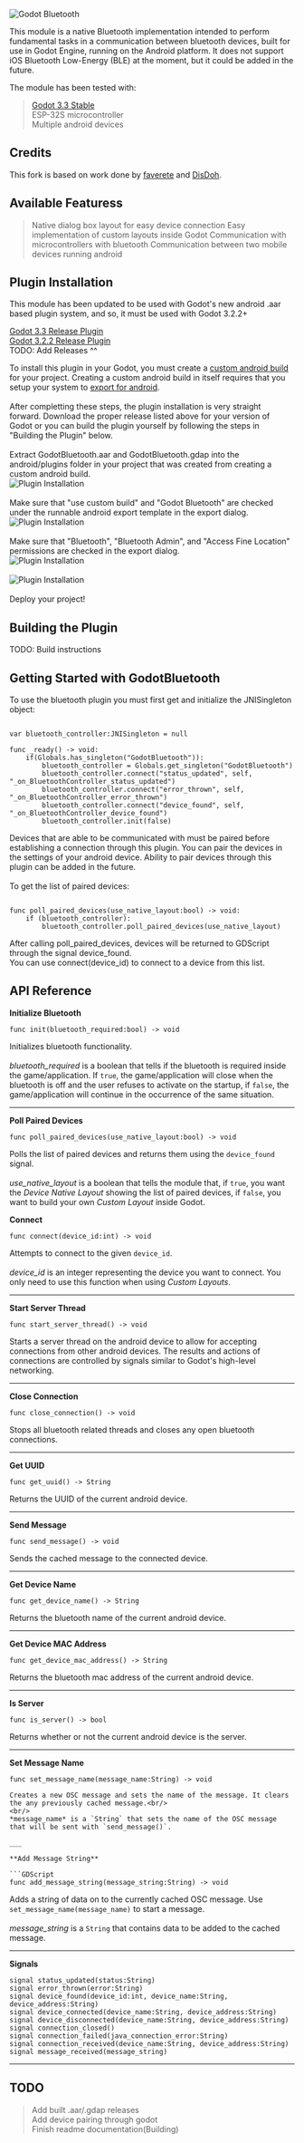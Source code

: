 ![Godot Bluetooth](/_img_/header.png?raw=true "Godot Bluetooth")

This module is a native Bluetooth implementation intended to perform fundamental tasks in a communication between bluetooth devices, built for use in Godot Engine, running on the Android platform.
It does not support iOS Bluetooth Low-Energy (BLE) at the moment, but it could be added in the future.

The module has been tested with:<br/>
> [Godot 3.3 Stable](https://github.com/godotengine/godot/releases)<br/>
> ESP-32S microcontroller<br/>
> Multiple android devices<br/>

## Credits
This fork is based on work done by [faverete](https://github.com/favarete/GodotBluetooth) and [DisDoh](https://github.com/DisDoh/GodotBluetooth).

## Available Featuress
> Native dialog box layout for easy device connection
> Easy implementation of custom layouts inside Godot 
> Communication with microcontrollers with bluetooth
> Communication between two mobile devices running android

## Plugin Installation
This module has been updated to be used with Godot's new android .aar based plugin system, and so, it must be used with Godot 3.2.2+

[Godot 3.3 Release Plugin](https://github.com/AC-Webbyninja/GodotBluetooth)<br/>
[Godot 3.2.2 Release Plugin](https://github.com/AC-Webbyninja/GodotBluetooth)<br/>
TODO: Add Releases ^^

To install this plugin in your Godot, you must create a [custom android build](https://docs.godotengine.org/en/stable/getting_started/workflow/export/android_custom_build.html#doc-android-custom-build) for your project. Creating a custom android build
in itself requires that you setup your system to [export for android](https://docs.godotengine.org/en/stable/getting_started/workflow/export/exporting_for_android.html#doc-exporting-for-android).<br/>
<br/>
After completting these steps, the plugin installation is very straight forward.
Download the proper release listed above for your version of Godot or you can build the plugin yourself by following the steps in "Building the Plugin" below.<br/>
<br/>
Extract GodotBluetooth.aar and GodotBluetooth.gdap into the android/plugins folder in your project that was created from creating a custom android build.<br/>
![Plugin Installation](/_img_/plugin_installation1.png?raw=true "Plugin Installation")
<br/>
<br/>
Make sure that "use custom build" and "Godot Bluetooth" are checked under the runnable android export template in the export dialog.<br/>
![Plugin Installation](/_img_/plugin_installation2.png?raw=true "Plugin Installation")
<br/>
<br/>
Make sure that "Bluetooth", "Bluetooth Admin", and "Access Fine Location" permissions are checked in the export dialog.<br/>
![Plugin Installation](/_img_/plugin_installation3.png?raw=true "Plugin Installation")<br/>
<br/>
![Plugin Installation](/_img_/plugin_installation4.png?raw=true "Plugin Installation")<br/>
<br/>
Deploy your project!

## Building the Plugin
TODO: Build instructions

## Getting Started with GodotBluetooth

To use the bluetooth plugin you must first get and initialize the JNISingleton object:

```GDScript

var bluetooth_controller:JNISingleton = null

func _ready() -> void:
	if(Globals.has_singleton("GodotBluetooth")):
		bluetooth_controller = Globals.get_singleton("GodotBluetooth")
		bluetooth_controller.connect("status_updated", self, "_on_BluetoothController_status_updated")
		bluetooth_controller.connect("error_thrown", self, "_on_BluetoothController_error_thrown")
		bluetooth_controller.connect("device_found", self, "_on_BluetoothController_device_found")
		bluetooth_controller.init(false)

```

Devices that are able to be communicated with must be paired before establishing a connection through this plugin. You can pair the devices in the settings of your android device.
Ability to pair devices through this plugin can be added in the future.<br/>
<br/>
To get the list of paired devices:

```GDScript

func poll_paired_devices(use_native_layout:bool) -> void:
	if (bluetooth_controller):
		bluetooth_controller.poll_paired_devices(use_native_layout)

```

After calling poll_paired_devices, devices will be returned to GDScript through the signal device_found.<br/>
You can use connect(device_id) to connect to a device from this list.<br/>

## API Reference

**Initialize Bluetooth**

```GDScript
func init(bluetooth_required:bool) -> void
```

Initializes bluetooth functionality.<br/>
<br/>
*bluetooth_required* is a boolean that tells if the bluetooth is required inside the game/application. If `true`, the game/application will close when the bluetooth is off and the user refuses to activate on the startup, if `false`, the game/application will continue in the occurrence of the same situation.

___

**Poll Paired Devices**

```GDScript
func poll_paired_devices(use_native_layout:bool) -> void
```

Polls the list of paired devices and returns them using the `device_found` signal.<br/>
<br/>
*use_native_layout* is a boolean that tells the module that, if `true`, you want the *Device Native Layout* showing the list of paired devices, if `false`, you want to build your own *Custom Layout* inside Godot.  

**Connect**

```GDScript
func connect(device_id:int) -> void
```

Attempts to connect to the given `device_id`.<br/>
<br/>
*device_id* is an integer representing the device you want to connect. You only need to use this function when using *Custom Layouts*.

___

**Start Server Thread**

```GDScript
func start_server_thread() -> void
```

Starts a server thread on the android device to allow for accepting connections from other android devices. The results and actions of connections are controlled by signals similar to Godot's high-level networking.

___

**Close Connection**

```GDScript
func close_connection() -> void
```

Stops all bluetooth related threads and closes any open bluetooth connections.

___

**Get UUID**

```GDScript
func get_uuid() -> String
```

Returns the UUID of the current android device.

___

**Send Message**

```GDScript
func send_message() -> void
```

Sends the cached message to the connected device.

___

**Get Device Name**

```GDScript
func get_device_name() -> String
```

Returns the bluetooth name of the current android device.

___

**Get Device MAC Address**

```GDScript
func get_device_mac_address() -> String
```

Returns the bluetooth mac address of the current android device.

___

**Is Server**

```GDScript
func is_server() -> bool
```

Returns whether or not the current android device is the server.

___

**Set Message Name**

```GDScript
func set_message_name(message_name:String) -> void

Creates a new OSC message and sets the name of the message. It clears the any previously cached message.<br/>
<br/>
*message_name* is a `String` that sets the name of the OSC message that will be sent with `send_message()`.

___

**Add Message String**

```GDScript
func add_message_string(message_string:String) -> void
```

Adds a string of data on to the currently cached OSC message. Use `set_message_name(message_name)` to start a message.<br/>
<br/>
*message_string* is a `String` that contains data to be added to the cached message.

___

**Signals**

```GDScript
signal status_updated(status:String)
signal error_thrown(error:String)
signal device_found(device_id:int, device_name:String, device_address:String)
signal device_connected(device_name:String, device_address:String)
signal device_disconnected(device_name:String, device_address:String)
signal connection_closed()
signal connection_failed(java_connection_error:String)
signal connection_received(device_name:String, device_address:String)
signal message_received(message_string)
```
___

## TODO
> Add built .aar/.gdap releases<br/>
> Add device pairing through godot<br/>
> Finish readme documentation(Building)